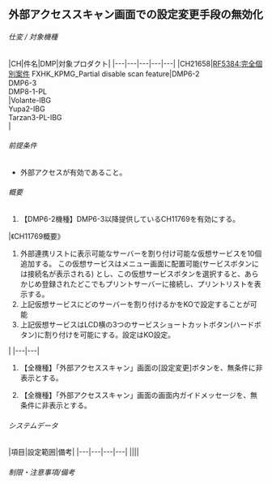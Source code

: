 ## 外部アクセススキャン画面での設定変更手段の無効化

###### 仕変 / 対象機種

|CH|件名|DMP|対象プロダクト|
|---|---|---|---|---|
|CH21658|<RF5384:完全個別案件> FXHK_KPMG_Partial disable scan feature|DMP6-2<br/>DMP6-3<br/>DMP8-1-PL<br/>|Volante-IBG<br/>Yupa2-IBG<br/>Tarzan3-PL-IBG<br/>|


###### 前提条件

-   外部アクセスが有効であること。

###### 概要

1.  【DMP6-2機種】DMP6-3以降提供しているCH11769を有効にする。

|《CH11769概要》<br/><ol type="1"><li>外部連携リストに表示可能なサーバーを割り付け可能な仮想サービスを10個追加する。 この仮想サービスはメニュー画面に配置可能(サービスボタンには接続名が表示される) とし、この仮想サービスボタンを選択すると、あらかじめ登録されたどこでもプリントサーバーに接続し、プリントリストを表示する。<br/></li><li>上記仮想サービスにどのサーバーを割り付けるかをKOで設定することが可能<br/></li><li>上記仮想サービスはLCD横の3つのサービスショートカットボタン(ハードボタン)に割り付けを可能にする。設定はKO設定。<br/></li></ol>|
|---|---|


1.  【全機種】「外部アクセススキャン」画面の\[設定変更\]ボタンを、無条件に非表示とする。

2.  【全機種】「外部アクセススキャン」画面の画面内ガイドメッセージを、無条件に非表示とする。

###### システムデータ

|項目|設定範囲|備考|
|---|---|---|---|
||||


###### 制限・注意事項/備考